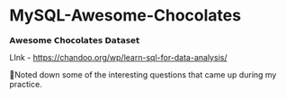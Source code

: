 # MySQL-Awesome-Chocolates


𝗔𝘄𝗲𝘀𝗼𝗺𝗲 𝗖𝗵𝗼𝗰𝗼𝗹𝗮𝘁𝗲𝘀 𝗗𝗮𝘁𝗮𝘀𝗲𝘁

LInk - https://chandoo.org/wp/learn-sql-for-data-analysis/

🔎Noted down some of the interesting questions that came up during my practice.

